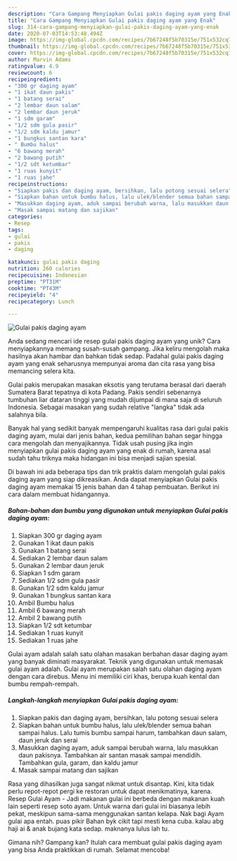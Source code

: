 ```yaml
---
description: "Cara Gampang Menyiapkan Gulai pakis daging ayam yang Enak"
title: "Cara Gampang Menyiapkan Gulai pakis daging ayam yang Enak"
slug: 314-cara-gampang-menyiapkan-gulai-pakis-daging-ayam-yang-enak
date: 2020-07-03T14:53:48.494Z
image: https://img-global.cpcdn.com/recipes/7b67248f5b70315e/751x532cq70/gulai-pakis-daging-ayam-foto-resep-utama.jpg
thumbnail: https://img-global.cpcdn.com/recipes/7b67248f5b70315e/751x532cq70/gulai-pakis-daging-ayam-foto-resep-utama.jpg
cover: https://img-global.cpcdn.com/recipes/7b67248f5b70315e/751x532cq70/gulai-pakis-daging-ayam-foto-resep-utama.jpg
author: Marvin Adams
ratingvalue: 4.9
reviewcount: 6
recipeingredient:
- "300 gr daging ayam"
- "1 ikat daun pakis"
- "1 batang serai"
- "2 lembar daun salam"
- "2 lembar daun jeruk"
- "1 sdm garam"
- "1/2 sdm gula pasir"
- "1/2 sdm kaldu jamur"
- "1 bungkus santan kara"
- " Bumbu halus"
- "6 bawang merah"
- "2 bawang putih"
- "1/2 sdt ketumbar"
- "1 ruas kunyit"
- "1 ruas jahe"
recipeinstructions:
- "Siapkan pakis dan daging ayam, bersihkan, lalu potong sesuai selera"
- "Siapkan bahan untuk bumbu halus, lalu ulek/blender semua bahan sampai halus. Lalu tumis bumbu sampai harum, tambahkan daun salam, daun jeruk dan serai"
- "Masukkan daging ayam, aduk sampai berubah warna, lalu masukkan daun pakisnya. Tambahkan air santan masak sampai mendidih. Tambahkan gula, garam, dan kaldu jamur"
- "Masak sampai matang dan sajikan"
categories:
- Resep
tags:
- gulai
- pakis
- daging

katakunci: gulai pakis daging 
nutrition: 260 calories
recipecuisine: Indonesian
preptime: "PT31M"
cooktime: "PT43M"
recipeyield: "4"
recipecategory: Lunch

---
```



![Gulai pakis daging ayam](https://img-global.cpcdn.com/recipes/7b67248f5b70315e/751x532cq70/gulai-pakis-daging-ayam-foto-resep-utama.jpg)

Anda sedang mencari ide resep gulai pakis daging ayam yang unik? Cara menyiapkannya memang susah-susah gampang. Jika keliru mengolah maka hasilnya akan hambar dan bahkan tidak sedap. Padahal gulai pakis daging ayam yang enak seharusnya mempunyai aroma dan cita rasa yang bisa memancing selera kita.

Gulai pakis merupakan masakan eksotis yang terutama berasal dari daerah Sumatera Barat tepatnya di kota Padang. Pakis sendiri sebenarnya tumbuhan liar dataran tinggi yang mudah dijumpai di mana saja di seluruh Indonesia. Sebagai masakan yang sudah relative &#34;langka&#34; tidak ada salahnya bila.

Banyak hal yang sedikit banyak mempengaruhi kualitas rasa dari gulai pakis daging ayam, mulai dari jenis bahan, kedua pemilihan bahan segar hingga cara mengolah dan menyajikannya. Tidak usah pusing jika ingin menyiapkan gulai pakis daging ayam yang enak di rumah, karena asal sudah tahu triknya maka hidangan ini bisa menjadi sajian spesial.


Di bawah ini ada beberapa tips dan trik praktis dalam mengolah gulai pakis daging ayam yang siap dikreasikan. Anda dapat menyiapkan Gulai pakis daging ayam memakai 15 jenis bahan dan 4 tahap pembuatan. Berikut ini cara dalam membuat hidangannya.

<!--inarticleads1-->

##### Bahan-bahan dan bumbu yang digunakan untuk menyiapkan Gulai pakis daging ayam:

1. Siapkan 300 gr daging ayam
1. Gunakan 1 ikat daun pakis
1. Gunakan 1 batang serai
1. Sediakan 2 lembar daun salam
1. Gunakan 2 lembar daun jeruk
1. Siapkan 1 sdm garam
1. Sediakan 1/2 sdm gula pasir
1. Gunakan 1/2 sdm kaldu jamur
1. Gunakan 1 bungkus santan kara
1. Ambil  Bumbu halus
1. Ambil 6 bawang merah
1. Ambil 2 bawang putih
1. Siapkan 1/2 sdt ketumbar
1. Sediakan 1 ruas kunyit
1. Sediakan 1 ruas jahe


Gulai ayam adalah salah satu olahan masakan berbahan dasar daging ayam yang banyak diminati masyarakat. Teknik yang digunakan untuk memasak gulai ayam adalah. Gulai ayam merupakan salah satu olahan daging ayam dengan cara direbus. Menu ini memiliki ciri khas, berupa kuah kental dan bumbu rempah-rempah. 

<!--inarticleads2-->

##### Langkah-langkah menyiapkan Gulai pakis daging ayam:

1. Siapkan pakis dan daging ayam, bersihkan, lalu potong sesuai selera
1. Siapkan bahan untuk bumbu halus, lalu ulek/blender semua bahan sampai halus. Lalu tumis bumbu sampai harum, tambahkan daun salam, daun jeruk dan serai
1. Masukkan daging ayam, aduk sampai berubah warna, lalu masukkan daun pakisnya. Tambahkan air santan masak sampai mendidih. Tambahkan gula, garam, dan kaldu jamur
1. Masak sampai matang dan sajikan


Rasa yang dihasilkan juga sangat nikmat untuk disantap. Kini, kita tidak perlu repot-repot pergi ke restoran untuk dapat menikmatinya, karena. Resep Gulai Ayam - Jadi makanan gulai ini berbeda dengan makanan kuah lain seperti resep soto ayam. Untuk warna dari gulai ini biasanya lebih pekat, meskipun sama-sama menggunakan santan kelapa. Nak bagi Ayam gulai apa entah. puas pikir Bahan byk cikit tapi mesti kena cuba. kalau abg haji ai &amp; anak bujang kata sedap. maknanya lulus lah tu. 

Gimana nih? Gampang kan? Itulah cara membuat gulai pakis daging ayam yang bisa Anda praktikkan di rumah. Selamat mencoba!
